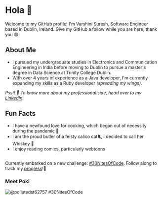 # Hola 👾

Welcome to my GitHub profile! I'm Varshini Suresh, Software Engineer based in Dublin, Ireland. Give my GitHub a follow while you are here, thank you 😄!

## About Me
- I pursued my undergraduate studies in Electronics and Communication Engineering in India before moving to Dublin to pursue a master's degree in Data Science at Trinity College Dublin.
- With over 4 years of experience as a Java developer, I'm currently expanding my skills as a Ruby developer _(spreading my wings)_.

_Psst! 🤫 To know more about my professional side, head over to my [LinkedIn](www.linkedin.com/in/varshini-suresh-264538201)._

## Fun Facts
- I have a newfound love for cooking, which began out of necessity during the pandemic 🍲
- I am the proud butler of a feisty calico cat🐈, I decided to call her Whiskey 🥃
- I enjoy reading comics, particularly webtoons

## 
Currently embarked on a new challenge: [#30NitesOfCode](https://www.codedex.io/30-nites-of-code). Follow along to track my [progress](https://www.codedex.io/@pollutedst62757/30-nites-of-code)!🤩

### Meet Poki
![@pollutedst62757 #30NitesOfCode](https://www.codedex.io/api/petStatus?user=pollutedst62757) 
